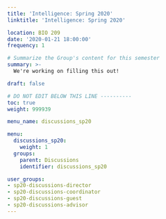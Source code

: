 ```yaml
---
title: 'Intelligence: Spring 2020'
linktitle: 'Intelligence: Spring 2020'

location: BIO 209
date: '2020-01-21 18:00:00'
frequency: 1

# Summarize the Group's content for this semester
summary: >-
  We're working on filling this out!

draft: false

# DO NOT EDIT BELOW THIS LINE ----------
toc: true
weight: 999939

menu_name: discussions_sp20

menu:
  discussions_sp20:
    weight: 1
  groups:
    parent: Discussions
    identifier: discussions_sp20

user_groups:
- sp20-discussions-director
- sp20-discussions-coordinator
- sp20-discussions-guest
- sp20-discussions-advisor
---
```

